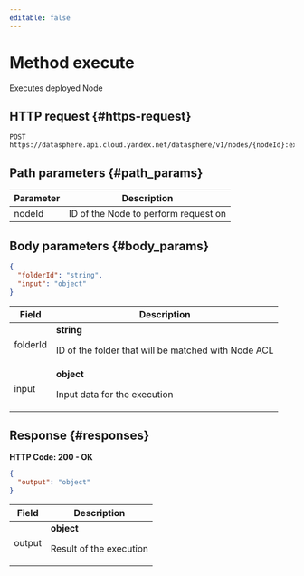 ```yaml
---
editable: false
---
```


# Method execute
Executes deployed Node
 

 
## HTTP request {#https-request}
```
POST https://datasphere.api.cloud.yandex.net/datasphere/v1/nodes/{nodeId}:execute
```
 
## Path parameters {#path_params}
 
Parameter | Description
--- | ---
nodeId | ID of the Node to perform request on
 
## Body parameters {#body_params}
 
```json 
{
  "folderId": "string",
  "input": "object"
}
```

 
Field | Description
--- | ---
folderId | **string**<br><p>ID of the folder that will be matched with Node ACL</p> 
input | **object**<br><p>Input data for the execution</p> 
 
## Response {#responses}
**HTTP Code: 200 - OK**

```json 
{
  "output": "object"
}
```

 
Field | Description
--- | ---
output | **object**<br><p>Result of the execution</p> 